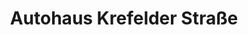 ---
title: "Autohaus Krefelder Straße"
url: /moenchengladbach/autohaus-krefelder-strasse/
shop: Autowerkstatt
---